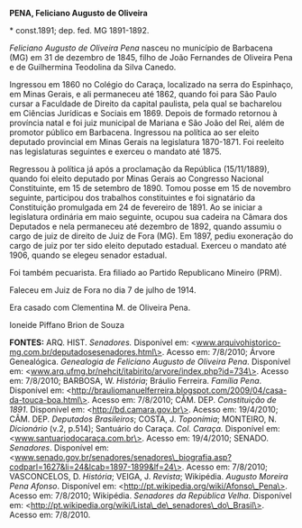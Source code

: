 **PENA, Feliciano Augusto de Oliveira**

\* const.1891; dep. fed. MG 1891-1892.

*Feliciano Augusto de Oliveira Pena* nasceu no município de Barbacena
(MG) em 31 de dezembro de 1845, filho de João Fernandes de Oliveira Pena
e de Guilhermina Teodolina da Silva Canedo.

Ingressou em 1860 no Colégio do Caraça, localizado na serra do
Espinhaço, em Minas Gerais, e ali permaneceu até 1862, quando foi para
São Paulo cursar a Faculdade de Direito da capital paulista, pela qual
se bacharelou em Ciências Jurídicas e Sociais em 1869. Depois de formado
retornou à província natal e foi juiz municipal de Mariana e São João
del Rei, além de promotor público em Barbacena. Ingressou na política ao
ser eleito deputado provincial em Minas Gerais na legislatura 1870-1871.
Foi reeleito nas legislaturas seguintes e exerceu o mandato até 1875.

Regressou à política já após a proclamação da República (15/11/1889),
quando foi eleito deputado por Minas Gerais ao Congresso Nacional
Constituinte, em 15 de setembro de 1890. Tomou posse em 15 de novembro
seguinte, participou dos trabalhos constituintes e foi signatário da
Constituição promulgada em 24 de fevereiro de 1891. Ao se iniciar a
legislatura ordinária em maio seguinte, ocupou sua cadeira na Câmara dos
Deputados e nela permaneceu até dezembro de 1892, quando assumiu o cargo
de juiz de direito de Juiz de Fora (MG). Em 1897, pediu exoneração do
cargo de juiz por ter sido eleito deputado estadual. Exerceu o mandato
até 1906, quando se elegeu senador estadual.

Foi também pecuarista. Era filiado ao Partido Republicano Mineiro (PRM).

Faleceu em Juiz de Fora no dia 7 de julho de 1914.

Era casado com Clementina M. de Oliveira Pena.

Ioneide Piffano Brion de Souza

**FONTES:** ARQ. HIST. *Senadores.* Disponível em:
\<www.arquivohistorico-mg.com.br/deputadosesenadores.html\>. Acesso em:
7/8/2010; Árvore Genealógica. *Genealogia de Feliciano Augusto de
Oliveira Pena*. Disponível em:
\<www.arq.ufmg.br/nehcit/itabirito/arvore/index.php?id=734\>. Acesso em:
7/8/2010; BARBOSA, W. *História*; Bráulio Ferreira. *Família Pena*.
Disponível em:
\<http://brauliomanuelferreira.blogspot.com/2009/04/casa-da-touca-boa.html\>.
Acesso em: 7/8/2010; CÂM. DEP. *Constituição de 1891*. Disponível em:
\<http://bd.camara.gov.br\>. Acesso em: 19/4/2010; CÂM. DEP. *Deputados
Brasileiros*; COSTA, J. *Toponímia*; MONTEIRO, N. *Dicionário* (v.2,
p.514); Santuário do Caraça. *Col. Caraça.* Disponível em:
\<www.santuariodocaraça.com.br\>. Acesso em: 19/4/2010; SENADO.
*Senadores*. Disponível em:
\<www.senado.gov.br/senadores/senadores\_biografia.asp?codparl=1627&li=24&lcab=1897-1899&lf=24\>.
Acesso em: 7/8/2010; VASCONCELOS, D. *História*; VEIGA, J. *Revista*;
Wikipédia. *Augusto Moreira Pena Afonso*. Disponível em:
\<http://pt.wikipedia.org/wiki/Afonso\_Pena\>. Acesso em: 7/8/2010;
Wikipédia. *Senadores da República Velha.* Disponível em:
\<http://pt.wikipedia.org/wiki/Lista\_de\_senadores\_do\_Brasil\>.
Acesso em: 7/8/2010.
